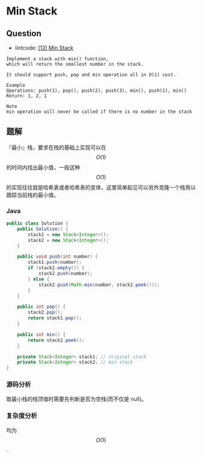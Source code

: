 # Min Stack

## Question

- lintcode: [(12) Min Stack](http://www.lintcode.com/en/problem/min-stack/)

```
Implement a stack with min() function,
which will return the smallest number in the stack.

It should support push, pop and min operation all in O(1) cost.

Example
Operations: push(1), pop(), push(2), push(3), min(), push(1), min() Return: 1, 2, 1

Note
min operation will never be called if there is no number in the stack
```

## 题解

『最小』栈，要求在栈的基础上实现可以在 $$O(1)$$ 的时间内找出最小值，一般这种 $$O(1)$$的实现往往就是哈希表或者哈希表的变体，这里简单起见可以另外克隆一个栈用以跟踪当前栈的最小值。

### Java

```java
public class Solution {
    public Solution() {
        stack1 = new Stack<Integer>();
        stack2 = new Stack<Integer>();
    }

    public void push(int number) {
        stack1.push(number);
        if (stack2.empty()) {
            stack2.push(number);
        } else {
            stack2.push(Math.min(number, stack2.peek()));
        }
    }

    public int pop() {
        stack2.pop();
        return stack1.pop();
    }

    public int min() {
        return stack2.peek();
    }

    private Stack<Integer> stack1; // original stack
    private Stack<Integer> stack2; // min stack
}
```

### 源码分析

取最小栈的栈顶值时需要先判断是否为空栈(而不仅是 null)。

### 复杂度分析

均为 $$O(1)$$.
